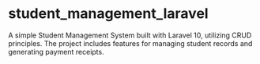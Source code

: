 # student_management_laravel
A simple Student Management System built with Laravel 10, utilizing CRUD principles. The project includes features for managing student records and generating payment receipts.
